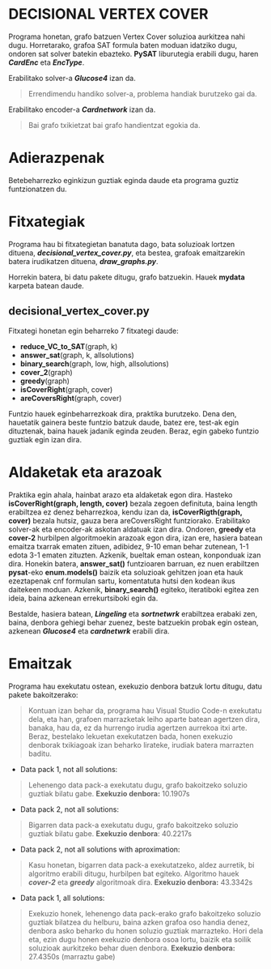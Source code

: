 # DECISIONAL VERTEX COVER

[//]: <> (Gomendatzen da markdown irakurtzeko zerbaitekin irekitzea, markdown erabili izan baita)

Programa honetan, grafo batzuen Vertex Cover soluzioa aurkitzea nahi dugu. Horretarako, grafoa SAT formula baten moduan idatziko dugu, ondoren sat solver batekin ebazteko. **PySAT** liburutegia erabili dugu, haren ***CardEnc*** eta ***EncType***.

Erabilitako solver-a ***Glucose4*** izan da.
>Errendimendu handiko solver-a, problema handiak burutzeko gai da.

Erabilitako encoder-a ***Cardnetwork*** izan da.
>Bai grafo txikietzat bai grafo handientzat egokia da.

# Adierazpenak

Betebeharrezko eginkizun guztiak eginda daude eta programa guztiz funtzionatzen du.

# Fitxategiak

Programa hau bi fitxategietan banatuta dago, bata soluzioak lortzen dituena, ***decisional_vertex_cover.py***, eta bestea, grafoak emaitzarekin batera irudikatzen dituena, ***draw_graphs.py***.

Horrekin batera, bi datu pakete ditugu, grafo batzuekin. Hauek **mydata** karpeta batean daude.

## decisional_vertex_cover.py

   Fitxategi honetan egin beharreko 7 fitxategi daude:

- **reduce_VC_to_SAT**(graph, k)
- **answer_sat**(graph, k, allsolutions)
- **binary_search**(graph, low, high, allsolutions)
- **cover_2**(graph)
- **greedy**(graph)
- **isCoverRight**(graph, cover)
- **areCoversRight**(graph, cover)

Funtzio hauek eginbeharrezkoak dira, praktika burutzeko. Dena den, hauetatik gainera beste funtzio batzuk daude, batez ere, test-ak egin dituztenak, baina hauek jadanik eginda zeuden. Beraz, egin gabeko funtzio guztiak egin izan dira.

# Aldaketak eta arazoak

Praktika egin ahala, hainbat arazo eta aldaketak egon dira. Hasteko **isCoverRight(graph, length, cover)** bezala zegoen definituta, baina length erabiltzea ez denez beharrezkoa, kendu izan da, **isCoverRigth(graph, cover)** bezala hutsiz, gauza bera areCoversRight funtziorako. Erabilitako solver-ak eta encoder-ak askotan aldatuak izan dira. Ondoren, **greedy** eta **cover-2** hurbilpen algoritmoekin arazoak egon dira, izan ere, hasiera batean emaitza txarrak ematen zituen, adibidez, 9-10 eman behar zutenean, 1-1 edota 3-1 ematen zituzten. Azkenik, bueltak eman ostean, konponduak izan dira. Honekin batera, **answer_sat()** funtzioaren barruan, ez nuen erabiltzen **pysat**-eko **enum.models()** baizik eta soluzioak gehitzen joan eta hauk ezeztapenak cnf formulan sartu, komentatuta hutsi den kodean ikus daitekeen moduan. Azkenik, **binary_search()** egiteko, iteratiboki egitea zen ideia, baina azkenean errekurtsiboki egin da.

Bestalde, hasiera batean, ***Lingeling*** eta ***sortnetwrk*** erabiltzea erabaki zen, baina, denbora gehiegi behar zuenez, beste batzuekin probak egin ostean, azkenean ***Glucose4*** eta ***cardnetwrk*** erabili dira.

# Emaitzak

Programa hau exekutatu ostean, exekuzio denbora batzuk lortu ditugu, datu pakete bakoitzerako: 
>Kontuan izan behar da, programa hau Visual Studio Code-n exekutatu dela, eta han, grafoen marrazketak leiho aparte batean agertzen dira, banaka, hau da, ez da hurrengo irudia agertzen aurrekoa itxi arte. Beraz, bestelako lekuetan exekutatzen bada, honen exekuzio denborak txikiagoak izan beharko lirateke, irudiak batera marrazten baditu.

- Data pack 1, not all solutions:

 >Lehenengo data pack-a exekutatu dugu, grafo bakoitzeko soluzio guztiak bilatu gabe. **Exekuzio denbora:** 10.1907s

- Data pack 2, not all solutions:

 >Bigarren data pack-a  exekutatu dugu, grafo bakoitzeko soluzio guztiak bilatu gabe. **Exekuzio denbora**: 40.2217s

- Data pack 2, not all solutions with aproximation:

 >Kasu honetan, bigarren data pack-a exekutatzeko, aldez aurretik, bi algoritmo erabili ditugu, hurbilpen bat egiteko. Algoritmo hauek ***cover-2*** eta ***greedy*** algoritmoak dira. **Exekuzio denbora:** 43.3342s

- Data pack 1, all solutions:

 >Exekuzio honek, lehenengo data pack-erako grafo bakoitzeko soluzio guztiak bilatzea  du helburu, baina azken grafoa oso handia denez, denbora asko beharko du honen soluzio guztiak marrazteko. Hori dela eta, ezin dugu honen exekuzio denbora osoa lortu, baizik eta soilik soluzioak aurkitzeko behar duen denbora. **Exekuzio denbora:** 27.4350s (marraztu gabe)

